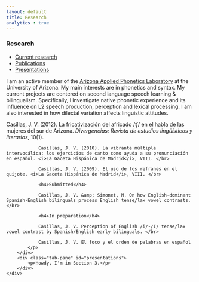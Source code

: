 ```yaml
---
layout: default
title: Research
analytics : true
---
```


### Research


<div class="tabbable">
    <ul class="nav nav-tabs" id="myTab">
        <li class="active">
            <a href="#current-research" data-toggle="tab">Current research</a>
        </li>
        <li class="">
            <a href="#publications" data-toggle="tab">Publications</a>
        </li>
        <li class="">
            <a href="#presentations" data-toggle="tab">Presentations</a>
        </li>
    </ul>
    <div class="tab-content">
        <div class="tab-pane active" id="current-research">
            <p>I am an active member of the <a alt="AAPL" href="https://sites.google.com/site/miquelsimonet/sports-lab-az" target='_new'><span class="showtooltip" title="AAPL webpage">Arizona Applied Phonetics Laboratory</span></a> at the University of Arizona. My main interests are in phonetics and syntax. My current projects are centered on second language speech learning &amp; bilingualism. Specifically, I investigate native phonetic experience and its influence on L2 speech production, perception and lexical processing. I am also interested in how dilectal variation affects linguistic attitudes.</p>
        </div>
        <div class="tab-pane" id="publications">
            <p>
                Casillas, J. V. (2012). La fricativización del africado /ʧ/ en el habla de las mujeres del sur de Arizona. <i>Divergencias: Revista de estudios lingüísticos y literarios</i>, 10(1). </br>

                Casillas, J. V. (2010). La vibrante múltiple intervocálica: los ejercicios de canto como ayuda a su pronunciación en español. <i>La Gaceta Hispánica de Madrid</i>, VIII. </br>

                Casillas, J. V. (2009). El uso de los refranes en el quijote. <i>La Gaceta Hispánica de Madrid</i>, VIII. </br>

                <h4>Submitted</h4>

                Casillas, J. V. &amp; Simonet, M. On how English-dominant Spanish-English bilinguals process English tense/lax vowel contrasts. </br>

                <h4>In preparation</h4>

                Casillas, J. V. Perception of English /i/-/I/ tense/lax vowel contrast by Spanish/English early bilinguals. </br> 

                Casillas, J. V. El foco y el orden de palabras en español
            </p>
        </div>
        <div class="tab-pane" id="presentations">
            <p>Howdy, I'm in Section 3.</p>
        </div>
    </div>
</div>



<!-- Jquery -->
<script type="text/javascript" src="/bootstrap/js/jquery-1.7.2.min.js"></script>
<!-- Javascript -->
<script type="text/javascript" src="/bootstrap/js/bootstrap.min.js"></script>


<script type="text/javascript">  
        $(document).ready(function () {  
            $('.dropdown-toggle').dropdown();  
        });  
</script>  
